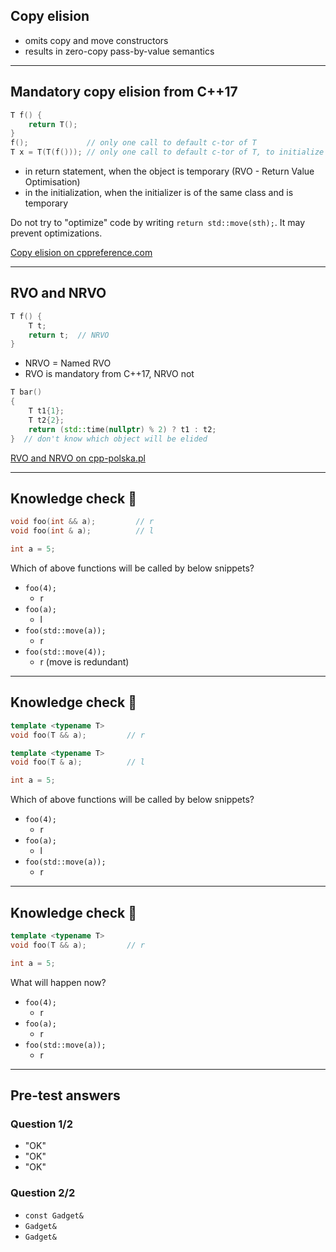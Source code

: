 ## Copy elision

* <!-- .element: class="fragment fade-in" --> omits copy and move constructors
* <!-- .element: class="fragment fade-in" --> results in zero-copy pass-by-value semantics

---

## Mandatory copy elision from C++17

```cpp
T f() {
    return T();
}
f();             // only one call to default c-tor of T
T x = T(T(f())); // only one call to default c-tor of T, to initialize x
```
<!-- .element: class="fragment fade-in" -->

* <!-- .element: class="fragment fade-in" --> in return statement, when the object is temporary (RVO - Return Value Optimisation)
* <!-- .element: class="fragment fade-in" --> in the initialization, when the initializer is of the same class and is temporary

Do not try to "optimize" code by writing `return std::move(sth);`. It may prevent optimizations.
<!-- .element: class="fragment fade-in" -->

[Copy elision on cppreference.com](https://en.cppreference.com/w/cpp/language/copy_elision)
<!-- .element: class="fragment fade-in" -->

---

## RVO and NRVO

```cpp
T f() {
    T t;
    return t;  // NRVO
}
```
<!-- .element: class="fragment fade-in" -->

* <!-- .element: class="fragment fade-in" --> NRVO = Named RVO
* <!-- .element: class="fragment fade-in" --> RVO is mandatory from C++17, NRVO not

```cpp
T bar()
{
    T t1{1};
    T t2{2};
    return (std::time(nullptr) % 2) ? t1 : t2;
}  // don't know which object will be elided
```
<!-- .element: class="fragment fade-in" -->

[RVO and NRVO on cpp-polska.pl](https://cpp-polska.pl/post/zarzadzanie-zasobami-w-c-3-rvo-nrvo-i-obowiazkowe-rvo-w-c17)
<!-- .element: class="fragment fade-in" -->

---

## Knowledge check 🤯

```cpp
void foo(int && a);         // r
void foo(int & a);          // l

int a = 5;
```

Which of above functions will be called by below snippets?

* <code>foo(4);</code>
  * r <!-- .element: class="fragment fade-in" -->
* <code>foo(a);</code>
  * l <!-- .element: class="fragment fade-in" -->
* <code>foo(std::move(a));</code>
  * r <!-- .element: class="fragment fade-in" -->
* <code>foo(std::move(4));</code>
  * r (move is redundant) <!-- .element: class="fragment fade-in" -->

---

## Knowledge check 🤯

```cpp
template <typename T>
void foo(T && a);         // r

template <typename T>
void foo(T & a);          // l

int a = 5;
```

Which of above functions will be called by below snippets?

* <code>foo(4);</code>
  * r <!-- .element: class="fragment fade-in" --> 
* <code>foo(a);</code>
  * l <!-- .element: class="fragment fade-in" --> 
* <code>foo(std::move(a));</code>
  * r <!-- .element: class="fragment fade-in" --> 

---

## Knowledge check 🤯

```cpp
template <typename T>
void foo(T && a);         // r

int a = 5;
```

What will happen now?

* <code>foo(4);</code>
  * r <!-- .element: class="fragment fade-in" -->
* <code>foo(a);</code>
  * r <!-- .element: class="fragment fade-in" -->
* <code>foo(std::move(a));</code>
  * r <!-- .element: class="fragment fade-in" -->

---

## Pre-test answers

### Question 1/2

* <!-- .element: class="fragment fade-in" --> "OK"
* <!-- .element: class="fragment fade-in" --> "OK"
* <!-- .element: class="fragment fade-in" --> "OK"

### Question 2/2

* <!-- .element: class="fragment fade-in" --> <code>const Gadget&</code>
* <!-- .element: class="fragment fade-in" --> <code>Gadget&</code>
* <!-- .element: class="fragment fade-in" --> <code>Gadget&</code>

